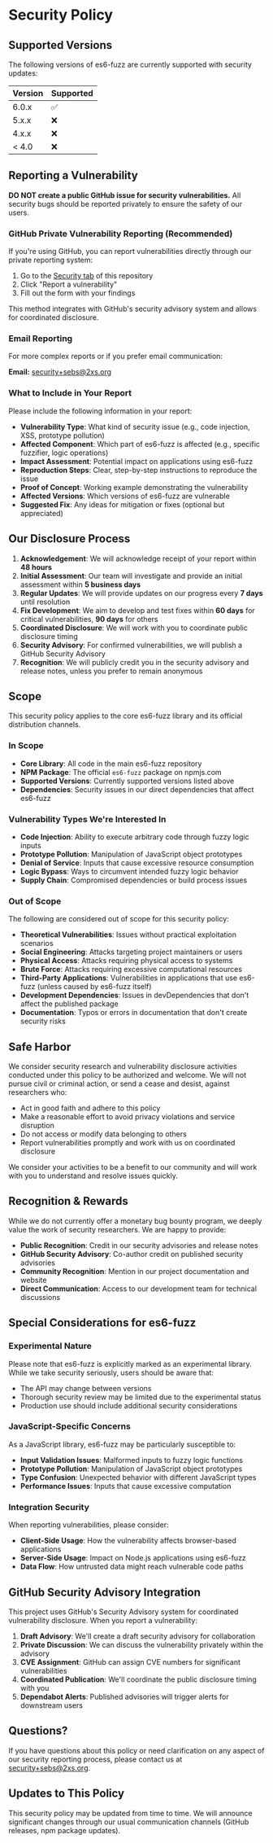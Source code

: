 # Security Policy

## Supported Versions

The following versions of es6-fuzz are currently supported with security updates:

| Version | Supported          |
| ------- | ------------------ |
| 6.0.x   | :white_check_mark: |
| 5.x.x   | :x:                |
| 4.x.x   | :x:                |
| < 4.0   | :x:                |

## Reporting a Vulnerability

**DO NOT create a public GitHub issue for security vulnerabilities.** All security bugs should be reported privately to ensure the safety of our users.

### GitHub Private Vulnerability Reporting (Recommended)

If you're using GitHub, you can report vulnerabilities directly through our private reporting system:

1. Go to the [Security tab](https://github.com/sebs/es6-fuzz/security) of this repository
2. Click "Report a vulnerability"
3. Fill out the form with your findings

This method integrates with GitHub's security advisory system and allows for coordinated disclosure.

### Email Reporting

For more complex reports or if you prefer email communication:

**Email:** security+sebs@2xs.org

### What to Include in Your Report

Please include the following information in your report:

- **Vulnerability Type**: What kind of security issue (e.g., code injection, XSS, prototype pollution)
- **Affected Component**: Which part of es6-fuzz is affected (e.g., specific fuzzifier, logic operations)
- **Impact Assessment**: Potential impact on applications using es6-fuzz
- **Reproduction Steps**: Clear, step-by-step instructions to reproduce the issue
- **Proof of Concept**: Working example demonstrating the vulnerability
- **Affected Versions**: Which versions of es6-fuzz are vulnerable
- **Suggested Fix**: Any ideas for mitigation or fixes (optional but appreciated)

## Our Disclosure Process

1. **Acknowledgement**: We will acknowledge receipt of your report within **48 hours**
2. **Initial Assessment**: Our team will investigate and provide an initial assessment within **5 business days**
3. **Regular Updates**: We will provide updates on our progress every **7 days** until resolution
4. **Fix Development**: We aim to develop and test fixes within **60 days** for critical vulnerabilities, **90 days** for others
5. **Coordinated Disclosure**: We will work with you to coordinate public disclosure timing
6. **Security Advisory**: For confirmed vulnerabilities, we will publish a GitHub Security Advisory
7. **Recognition**: We will publicly credit you in the security advisory and release notes, unless you prefer to remain anonymous

## Scope

This security policy applies to the core es6-fuzz library and its official distribution channels.

### In Scope

- **Core Library**: All code in the main es6-fuzz repository
- **NPM Package**: The official `es6-fuzz` package on npmjs.com
- **Supported Versions**: Currently supported versions listed above
- **Dependencies**: Security issues in our direct dependencies that affect es6-fuzz

### Vulnerability Types We're Interested In

- **Code Injection**: Ability to execute arbitrary code through fuzzy logic inputs
- **Prototype Pollution**: Manipulation of JavaScript object prototypes
- **Denial of Service**: Inputs that cause excessive resource consumption
- **Logic Bypass**: Ways to circumvent intended fuzzy logic behavior
- **Supply Chain**: Compromised dependencies or build process issues

### Out of Scope

The following are considered out of scope for this security policy:

- **Theoretical Vulnerabilities**: Issues without practical exploitation scenarios
- **Social Engineering**: Attacks targeting project maintainers or users
- **Physical Access**: Attacks requiring physical access to systems
- **Brute Force**: Attacks requiring excessive computational resources
- **Third-Party Applications**: Vulnerabilities in applications that use es6-fuzz (unless caused by es6-fuzz itself)
- **Development Dependencies**: Issues in devDependencies that don't affect the published package
- **Documentation**: Typos or errors in documentation that don't create security risks

## Safe Harbor

We consider security research and vulnerability disclosure activities conducted under this policy to be authorized and welcome. We will not pursue civil or criminal action, or send a cease and desist, against researchers who:

- Act in good faith and adhere to this policy
- Make a reasonable effort to avoid privacy violations and service disruption
- Do not access or modify data belonging to others
- Report vulnerabilities promptly and work with us on coordinated disclosure

We consider your activities to be a benefit to our community and will work with you to understand and resolve issues quickly.

## Recognition & Rewards

While we do not currently offer a monetary bug bounty program, we deeply value the work of security researchers. We are happy to provide:

- **Public Recognition**: Credit in our security advisories and release notes
- **GitHub Security Advisory**: Co-author credit on published security advisories
- **Community Recognition**: Mention in our project documentation and website
- **Direct Communication**: Access to our development team for technical discussions

## Special Considerations for es6-fuzz

### Experimental Nature

Please note that es6-fuzz is explicitly marked as an experimental library. While we take security seriously, users should be aware that:

- The API may change between versions
- Thorough security review may be limited due to the experimental status
- Production use should include additional security considerations

### JavaScript-Specific Concerns

As a JavaScript library, es6-fuzz may be particularly susceptible to:

- **Input Validation Issues**: Malformed inputs to fuzzy logic functions
- **Prototype Pollution**: Manipulation of JavaScript object prototypes
- **Type Confusion**: Unexpected behavior with different JavaScript types
- **Performance Issues**: Inputs that cause excessive computation

### Integration Security

When reporting vulnerabilities, please consider:

- **Client-Side Usage**: How the vulnerability affects browser-based applications
- **Server-Side Usage**: Impact on Node.js applications using es6-fuzz
- **Data Flow**: How untrusted data might reach vulnerable code paths

## GitHub Security Advisory Integration

This project uses GitHub's Security Advisory system for coordinated vulnerability disclosure. When you report a vulnerability:

1. **Draft Advisory**: We'll create a draft security advisory for collaboration
2. **Private Discussion**: We can discuss the vulnerability privately within the advisory
3. **CVE Assignment**: GitHub can assign CVE numbers for significant vulnerabilities
4. **Coordinated Publication**: We'll coordinate the public disclosure timing with you
5. **Dependabot Alerts**: Published advisories will trigger alerts for downstream users

## Questions?

If you have questions about this policy or need clarification on any aspect of our security reporting process, please contact us at security+sebs@2xs.org.

## Updates to This Policy

This security policy may be updated from time to time. We will announce significant changes through our usual communication channels (GitHub releases, npm package updates).
